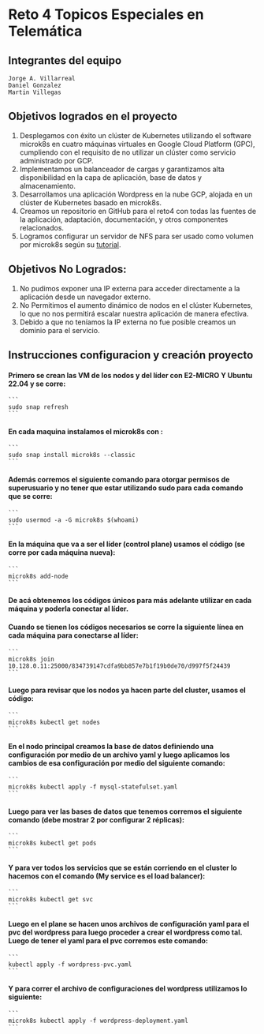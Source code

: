 # Reto 4 Topicos Especiales en Telemática

## Integrantes del equipo
	Jorge A. Villarreal
 	Daniel Gonzalez
  	Martin Villegas

## Objetivos logrados en el proyecto

1. Desplegamos con éxito un clúster de Kubernetes utilizando el software microk8s en cuatro máquinas virtuales en Google Cloud Platform (GPC), cumpliendo con el requisito de no utilizar un clúster como servicio administrado por GCP.
2. Implementamos un balanceador de cargas y garantizamos alta disponibilidad en la capa de aplicación, base de datos y almacenamiento.
3. Desarrollamos una aplicación Wordpress en la nube GCP, alojada en un clúster de Kubernetes basado en microk8s.
4. Creamos un repositorio en GitHub para el reto4 con todas las fuentes de la aplicación, adaptación, documentación, y otros componentes relacionados.
5. Logramos configurar un servidor de NFS para ser usado como volumen por microk8s según su [tutorial](https://microk8s.io/docs/nfs).

## Objetivos No Logrados:
1. No pudimos exponer una IP externa para acceder directamente a la aplicación desde un navegador externo.
2. No Permitimos el aumento dinámico de nodos en el clúster Kubernetes, lo que no nos permitirá escalar nuestra aplicación de manera efectiva.
3. Debido a que no teníamos la IP externa no fue posible creamos un dominio para el servicio.




## Instrucciones configuracion y creación proyecto

#### Primero se crean las VM de los nodos y del líder con E2-MICRO Y Ubuntu 22.04 y se corre:
    ```
	sudo snap refresh
    ```
	
#### En cada maquina instalamos el microk8s con : 
    ```
	sudo snap install microk8s --classic
    ```

#### Además corremos el siguiente comando para otorgar permisos de superusuario y no tener que estar utilizando sudo para cada comando que se corre:
	```
    sudo usermod -a -G microk8s $(whoami)
    ```

#### En la máquina que va a ser el líder (control plane) usamos el código (se corre por cada máquina nueva): 
    ```
	microk8s add-node
    ```
	
#### De acá obtenemos los códigos únicos para más adelante utilizar en cada máquina y poderla conectar al líder.


#### Cuando se tienen los códigos necesarios se corre la siguiente línea en cada máquina para conectarse al líder:
    ```
	microk8s join 10.128.0.11:25000/834739147cdfa9bb857e7b1f19b0de70/d997f5f24439
    ```


#### Luego para revisar que los nodos ya hacen parte del cluster, usamos el código:
    ```
	microk8s kubectl get nodes
    ```


#### En el nodo principal creamos la base de datos definiendo una configuración por medio de un archivo yaml y luego aplicamos los cambios de esa configuración por medio del siguiente comando: 
    ```
	microk8s kubectl apply -f mysql-statefulset.yaml
    ```


#### Luego para ver las bases de datos que tenemos corremos el siguiente comando (debe mostrar 2 por configurar 2 réplicas):
    ```
	microk8s kubectl get pods
    ```


#### Y para ver todos los servicios que se están corriendo en el cluster lo hacemos con el comando (My service es el load balancer):
    ```
	microk8s kubectl get svc
    ```


#### Luego en el plane se hacen unos archivos de configuración yaml para el pvc del wordpress para luego proceder a crear el wordpress como tal. Luego de tener el yaml para el pvc corremos este comando:
    ```
	kubectl apply -f wordpress-pvc.yaml
    ```

#### Y para correr el archivo de configuraciones del wordpress utilizamos lo siguiente:
    ```
	microk8s kubectl apply -f wordpress-deployment.yaml
    ```
